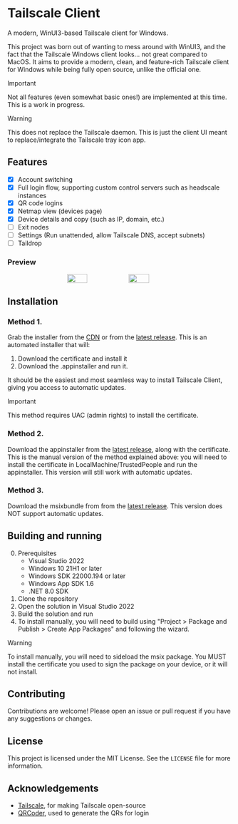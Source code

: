 # Tailscale Client
A modern, WinUI3-based Tailscale client for Windows.

This project was born out of wanting to mess around with WinUI3, and the fact that the Tailscale Windows client looks... not great compared to MacOS.
It aims to provide a modern, clean, and feature-rich Tailscale client for Windows while being fully open source, unlike the official one.

> [!IMPORTANT]
> Not all features (even somewhat basic ones!) are implemented at this time. This is a work in progress.

> [!WARNING]
> This does not replace the Tailscale daemon. This is just the client UI meant to replace/integrate the Tailscale tray icon app.

## Features
- [x] Account switching
- [x] Full login flow, supporting custom control servers such as headscale instances
- [x] QR code logins
- [x] Netmap view (devices page)
- [x] Device details and copy (such as IP, domain, etc.)
- [ ] Exit nodes
- [ ] Settings (Run unattended, allow Tailscale DNS, accept subnets)
- [ ] Taildrop

### Preview

<p style="display:flex;justify-content:center;column-gap:8%;">
  <img style="text-align:center" src="https://raw.githubusercontent.com/uwu/tailscale-client/refs/heads/main/Publishing/login.png" width="30%" />
  <img style="text-alignt:center" src="https://raw.githubusercontent.com/uwu/tailscale-client/refs/heads/main/Publishing/preview.png" width="30%" />
</p>

## Installation

### Method 1.
Grab the installer from the [CDN](https://tsc.xirreal.dev/TailscaleClientInstaller.exe) or from the [latest release](https://github.com/uwu/tailscale-client/releases/latest).
This is an automated installer that will:
1) Download the certificate and install it
2) Download the .appinstaller and run it.

It should be the easiest and most seamless way to install Tailscale Client, giving you access to automatic updates.

> [!IMPORTANT]
> This method requires UAC (admin rights) to install the certificate.

### Method 2.
Download the appinstaller from the [latest release](https://github.com/uwu/tailscale-client/releases/latest), along with the certificate.
This is the manual version of the method explained above: you will need to install the certificate in LocalMachine/TrustedPeople and run the appinstaller.
This version will still work with automatic updates.

### Method 3.
Download the msixbundle from from the [latest release](https://github.com/uwu/tailscale-client/releases/latest).
This version does NOT support automatic updates.

## Building and running
0. Prerequisites
   - Visual Studio 2022
   - Windows 10 21H1 or later
   - Windows SDK 22000.194 or later
   - Windows App SDK 1.6
   - .NET 8.0 SDK
1. Clone the repository
2. Open the solution in Visual Studio 2022
3. Build the solution and run
4. To install manually, you will need to build using "Project > Package and Publish > Create App Packages" and following the wizard.

> [!WARNING]
> To install manually, you will need to sideload the msix package. You MUST install the certificate you used to sign the package on your device, or it will not install.

## Contributing
Contributions are welcome! Please open an issue or pull request if you have any suggestions or changes.

## License
This project is licensed under the MIT License. See the `LICENSE` file for more information.

## Acknowledgements
- [Tailscale](https://tailscale.com), for making Tailscale open-source
- [QRCoder](https://github.com/codebude/QRCoder), used to generate the QRs for login
